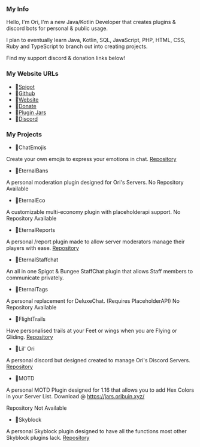 
### My Info

Hello, I'm Ori, I'm a new Java/Kotlin Developer that creates plugins & discord bots for personal & public usage.

I plan to eventually learn Java, Kotlin, SQL, JavaScript, PHP, HTML, CSS, Ruby and TypeScript to branch out into creating projects. 

Find my support discord & donation links below!



### My Website URLs
* 🌟[Spigot](https://www.spigotmc.org/members/oribuin.556774/)
* 🌟[Github](https://github.com/Oribuin/)
* 🌟[Website](https://oribuin.xyz/)
* 🌟[Donate](https://oribuin.xyz/donate)
* 🌟[Plugin Jars](https://jars.oribuin.xyz)
* 🌟[Discord](https://oribuin.xyz/support/)



### My Projects
* 🌟ChatEmojis

Create your own emojis to express your emotions in chat.
[Repository](https://github.com/Oribuin/ChatEmojis/)

* 🌟EternalBans

A personal moderation plugin designed for Ori's Servers.
No Repository Available

* 🌟EternalEco

A customizable multi-economy plugin with placeholderapi support.
No Repository Available

* 🌟EternalReports

A personal /report plugin made to allow server moderators manage their players with ease.
[Repository](https://github.com/Oribuin/EternalReports/)

* 🌟EternalStaffchat

An all in one Spigot & Bungee StaffChat plugin that allows Staff members to communicate privately.
* 🌟EternalTags

A personal replacement for DeluxeChat. (Requires PlaceholderAPI)
No Repository Available

* 🌟FlightTrails

Have personalised trails at your Feet or wings when you are Flying or Gliding.
[Repository](https://github.com/Oribuin/FlightTrails/)

* 🌟Lil' Ori

A personal discord but designed created to manage Ori's Discord Servers.
[Repository](https://github.com/Oribuin/LilOri/)

* 🌟MOTD

A personal MOTD Plugin designed for 1.16 that allows you to add Hex Colors in your Server List.
Download @ https://jars.oribuin.xyz/

Repository Not Available

* 🌟Skyblock

A personal Skyblock plugin designed to have all the functions most other Skyblock plugins lack.
[Repository](https://github.com/Oribuin/Skyblock/) 
